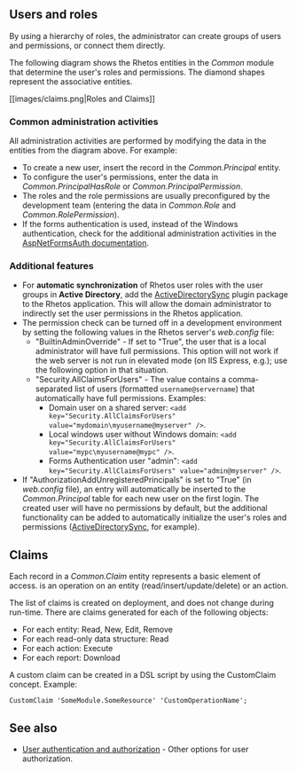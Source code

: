 ## Users and roles

By using a hierarchy of roles, the administrator can create groups of users and permissions, or connect them directly.

The following diagram shows the Rhetos entities in the *Common* module that determine the user's roles and permissions. The diamond shapes represent the associative entities.

[[images/claims.png|Roles and Claims]]

### Common administration activities

All administration activities are performed by modifying the data in the entities from the diagram above. For example:

* To create a new user, insert the record in the *Common.Principal* entity.
* To configure the user's permissions, enter the data in *Common.PrincipalHasRole* or *Common.PrincipalPermission*.
* The roles and the role permissions are usually preconfigured by the development team (entering the data in *Common.Role* and *Common.RolePermission*).
* If the forms authentication is used, instead of the Windows authentication, check for the additional administration activities in the [AspNetFormsAuth documentation](https://github.com/Rhetos/AspNetFormsAuth/blob/master/Readme.md).

### Additional features

* For **automatic synchronization** of Rhetos user roles with the user groups in **Active Directory**,
add the [ActiveDirectorySync](https://github.com/Rhetos/ActiveDirectorySync) plugin package to the Rhetos application. This will allow the domain administrator to indirectly set the user permissions in the Rhetos application.
* The permission check can be turned off in a development environment by setting the following values in the Rhetos server's *web.config* file:
    * "BuiltinAdminOverride" - If set to "True", the user that is a local administrator will have full permissions. This option will not work if the web server is not run in elevated mode (on IIS Express, e.g.); use the following option in that situation.
    * "Security.AllClaimsForUsers" - The value contains a comma-separated list of users (formatted `username@servername`) that automatically have full permissions. Examples:
        * Domain user on a shared server: `<add key="Security.AllClaimsForUsers" value="mydomain\myusername@myserver" />`.
        * Local windows user without Windows domain: `<add key="Security.AllClaimsForUsers" value="mypc\myusername@mypc" />`.
        * Forms Authentication user "admin": `<add key="Security.AllClaimsForUsers" value="admin@myserver" />`.
* If "AuthorizationAddUnregisteredPrincipals" is set to "True" (in *web.config* file), an entry will automatically be inserted to the *Common.Principal* table for each new user on the first login. The created user will have no permissions by default, but the additional functionality can be added to automatically initialize the user's roles and permissions ([ActiveDirectorySync](https://github.com/Rhetos/ActiveDirectorySync), for example).

## Claims

Each record in a *Common.Claim* entity represents a basic element of access. is an operation on an entity (read/insert/update/delete) or an action.

The list of claims is created on deployment, and does not change during run-time.
There are claims generated for each of the following objects:

* For each entity: Read, New, Edit, Remove
* For each read-only data structure: Read
* For each action: Execute
* For each report: Download

A custom claim can be created in a DSL script by using the CustomClaim concept. Example:

    CustomClaim 'SomeModule.SomeResource' 'CustomOperationName';

## See also

* [User authentication and authorization](https://github.com/Rhetos/Rhetos/wiki/User-authentication-and-authorization) - Other options for user authorization.
